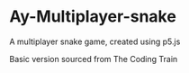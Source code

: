 # Ay-Multiplayer-snake
A multiplayer snake game, created using p5.js

Basic version sourced from The Coding Train
